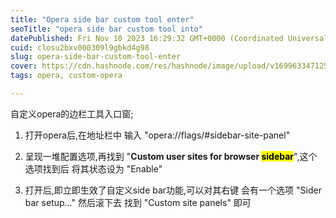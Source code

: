 ```yaml
---
title: "Opera side bar custom tool enter"
seoTitle: "opera side bar custom tool into"
datePublished: Fri Nov 10 2023 16:29:32 GMT+0000 (Coordinated Universal Time)
cuid: closu2bxv000309l9gbkd4g98
slug: opera-side-bar-custom-tool-enter
cover: https://cdn.hashnode.com/res/hashnode/image/upload/v1699633471256/97c13de0-858a-4c33-93d6-af6069b205ed.jpeg
tags: opera, custom-opera

---
```


自定义opera的边栏工具入口窗;

1. 打开opera后,在地址栏中 输入 "opera://flags/#sidebar-site-panel"
    
2. 呈现一堆配置选项,再找到 "**Custom user sites for browser <mark>sidebar</mark>**",这个选项找到后 将其状态设为 "Enable"
    
3. 打开后,即立即生效了自定义side bar功能,可以对其右键 会有一个选项 "Sider bar setup..." 然后滚下去 找到 "Custom site panels" 即可